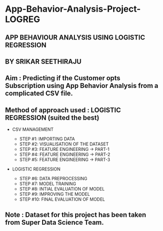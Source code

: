 # App-Behavior-Analysis-Project-LOGREG

## APP BEHAVIOUR ANALYSIS USING LOGISTIC REGRESSION
  ## BY SRIKAR SEETHIRAJU
  
## Aim : Predicting if the Customer opts Subscription using App Behavior Analysis from a complicated CSV file.

## Method of approach used : LOGISTIC REGRESSION (suited the best)
  
- CSV MANAGEMENT

    - STEP #1: IMPORTING DATA
    - STEP #2: VISUALISATION OF THE DATASET
    - STEP #3: FEATURE ENGINEERING -> PART-1
    - STEP #4: FEATURE ENGINEERING -> PART-2
    - STEP #5: FEATURE ENGINEERING -> PART-3

- LOGISTIC REGRESSION

    - STEP #6: DATA PREPROCESSING
    - STEP #7: MODEL TRAINING
    - STEP #8: INTIAL EVALUATION OF MODEL
    - STEP #9: IMPROVING THE MODEL
    - STEP #10: FINAL EVALUATION OF MODEL

## Note : Dataset for this project has been taken from Super Data Science Team.
